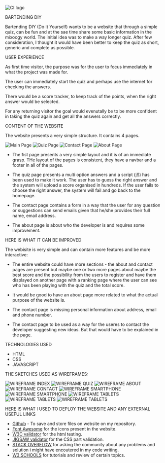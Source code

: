 ![CI logo](https://codeinstitute.s3.amazonaws.com/fullstack/ci_logo_small.png)

BARTENDING DIY

Bartending DIY (Do It Yourself) wants to be a website that through a simple quiz, can be fun and at the sae time share some basic information in the mixoogy world.
The initial idea was to make a way longer quiz. After few consideration, I thought it would have been better to keep the quiz as short, generic and complete as possible.


USER EXPERIENCE

As first time visitor, the purpose was for the user to focus immediately in what the project was made for. 

The user can immediately start the quiz and perhaps use the internet for checking the answers.

There would be a score tracker, to keep track of the points, when the right answer would be selected.

For any returning visitor the goal would evenutally be to be more confident in taking the quiz again and get all the answers correctly.


CONTENT OF THE WEBSITE

The website presents a very simple structure. It contains 4 pages.

![Main Page](/IMG/main_screenshot.png)
![Quiz Page](/IMG/quiz_screenshot.png)
![Contact Page](/IMG/contact_screenshot.png)
![About Page](/IMG/about_screenshot.png)

- The fist page presents a very simple layout and it is of an immediate grasp. THe layout of the pages is consistent, they have a navbar and a footer in all of the pages.

- The quiz page presents a multi option answers and a script (jS) has been used to make it work. The user has to guess the right answer and the system will upload a score organised in hundreds. 
If the user fails to choose the right answer, the system will fail and go back to the homepage.

 - The contact page contains a form in a way that the user for any question or suggestions can send emails given that he/she provides their full name, email address.

- The about page is about who the developer is and requires some improvement.

HERE IS WHAT IT CAN BE IMPROVED

The webisite is very simple and can contain more features and be more interactive:

- The entire website could have more sections - the about and contact pages are present but maybe one or two more pages about maybe the best score and the possibility from the users to register and have them displayed on another page with a ranking page where the user can see who has been playing with the quiz and the total score.

- It would be good to have an about page more related to what the actual purpose of the website is.
- The contact page is missing personal information about address, email and phone number.
- The contact page to be used as a way for the useres to contact the developer suggesting new ideas. But that would have to be explained in the page.

TECHNOLOGIES USED

- HTML
- CSS
- JAVASCRIPT

THE SKETCHES USED AS WIREFRAMES:

![WIREFRAME INDEX](/IMG/index%20wireframe.jpg)
![WIREFRAME QUIZ](/IMG/quiz%20wireframe.jpg)
![WIREFRAME ABOUT](/IMG/about%20wireframe.jpg)
![WIREFRAME CONTACT](/IMG/contact%20wireframe.jpg)
![WIREFRAME SMARTPHONE](/IMG/smartphone%20wirefarme%201.jpg)
![WIREFRAME SMARTPHONE](/IMG/smartphone%20wirefarme%202.jpg)
![WIREFRAME TABLETS](/IMG/tablets%20wireframe%201.jpg)
![WIREFRAME TABLETS](/IMG/tablets%20wirefarme%202.jpg)
![WIREFRAME TABLETS](/IMG/tabltes%20wireframe%203.jpg)

HERE IS WHAT I USED TO DEPLOY THE WEBSITE AND ANY EXTERNAL USEFUL LINKS

- [Github](https://github.com/) - To save and store files on website on my repository.
- [Font Awesome](http//fontawesome.com/) for the icons present in the website.
- [W3C validator](https://validator.w3.org/) for the html testing.
- [JIGSAW validator](https://jigsaw.w3.org/css-validator/) for the CSS part validation.
- [STACK OVERFLOW](https://stackoverflow.com/) for asking the community about any problems and solution i might have encoutered in my code writing.
- [W3 SCHOOLS](https://www.w3schools.com/) for tutorials and review of certain topics.

